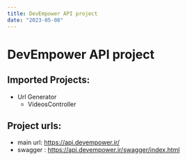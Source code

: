 ```yaml
---
title: DevEmpower API project
date: "2023-05-08"
---
```


# DevEmpower API project

## Imported Projects:

-  Url Generator
   -  VideosController

## Project urls:

-  main url: https://api.devempower.ir/
-  swagger : https://api.devempower.ir/swagger/index.html
